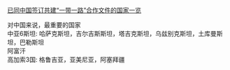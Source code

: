 [已同中国签订共建“一带一路”合作文件的国家一览](https://www.yidaiyilu.gov.cn/info/iList.jsp?tm_id=126&cat_id=10122&info_id=77298)     
      
 对中国来说，最重要的国家   
 中亚6斯坦: 哈萨克斯坦，吉尔吉斯斯坦，塔吉克斯坦，乌兹别克斯坦，土库曼斯坦，巴勒斯坦    
 阿富汗    
 高加索3国: 格鲁吉亚，亚美尼亚，阿塞拜疆    
 




  
